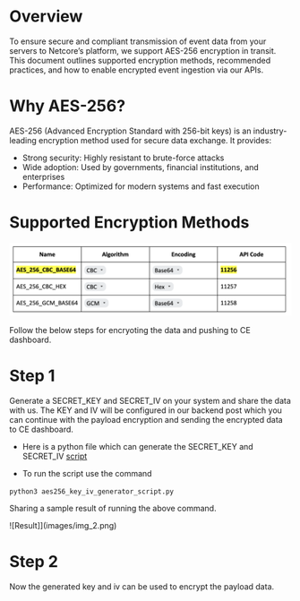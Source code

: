 # Overview

To ensure secure and compliant transmission of event data from your servers to Netcore’s platform, we support AES-256 encryption in transit. This document outlines supported encryption methods, recommended practices, and how to enable encrypted event ingestion via our APIs.

# Why AES-256?

AES-256 (Advanced Encryption Standard with 256-bit keys) is an industry-leading encryption method used for secure data exchange. It provides:

- Strong security: Highly resistant to brute-force attacks
- Wide adoption: Used by governments, financial institutions, and enterprises
- Performance: Optimized for modern systems and fast execution

# Supported Encryption Methods

![Supported Methods](images/img_1.png)

Follow the below steps for encryoting the data and pushing to CE dashboard.

# Step 1

Generate a SECRET_KEY and SECRET_IV on your system and share the data with us. The KEY and IV will be configured in our backend post which you can continue with the payload encryption and sending the encrypted data to CE dashboard.

- Here is a python file which can generate the SECRET_KEY and SECRET_IV [script](script/aes256_key_iv_generator_script.py)

- To run the script use the command

`python3 aes256_key_iv_generator_script.py`

Sharing a sample result of running the above command.

![Result]](images/img_2.png)

# Step 2

Now the generated key and iv can be used to encrypt the payload data.
